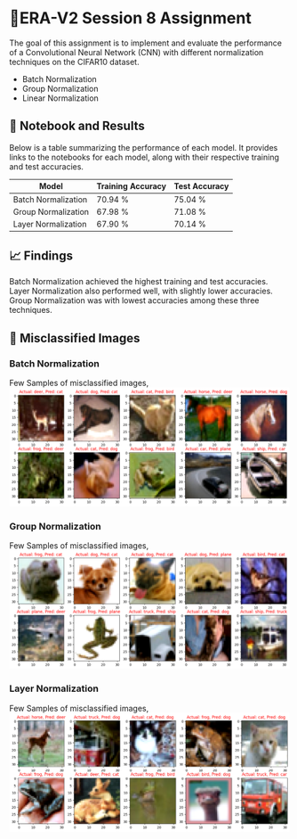 # 📖ERA-V2 Session 8 Assignment
The goal of this assignment is to implement and evaluate the performance of a Convolutional Neural Network (CNN) with different normalization techniques on the CIFAR10 dataset.
- Batch Normalization
- Group Normalization
- Linear Normalization

## 📓 Notebook and Results

Below is a table summarizing the performance of each model. It provides links to the notebooks for each model, along with their respective training and test accuracies.

| Model | Training Accuracy | Test Accuracy |
|-------|-------------------|---------------|
| Batch Normalization | 70.94 % | 75.04 % |
| Group Normalization | 67.98 % | 71.08 % |
| Layer Normalization | 67.90 % | 70.14 % |


## 📈 Findings
Batch Normalization achieved the highest training and test accuracies. Layer Normalization also performed well, with slightly lower accuracies. Group Normalization was with lowest accuracies among these three techniques.

## 📸 Misclassified Images
### Batch Normalization
Few Samples of misclassified images,  
![misclassified](./images/missclassfied_image_bn.png)

### Group Normalization

Few Samples of misclassified images,  
![misclassified](./images/missclassfied_image_gn.png)

### Layer Normalization

Few Samples of misclassified images,  
![misclassified](./images/missclassfied_image_ln.png)
